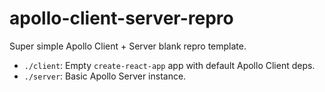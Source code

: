 # apollo-client-server-repro

Super simple Apollo Client + Server blank repro template.

- `./client`: Empty `create-react-app` app with default Apollo Client deps.
- `./server`: Basic Apollo Server instance. 
